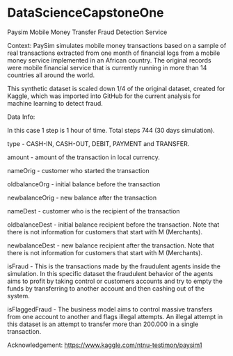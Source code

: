 # DataScienceCapstoneOne
Paysim Mobile Money Transfer Fraud Detection Service

Context:
PaySim simulates mobile money transactions based on a sample of real transactions extracted from one month of financial logs from a mobile money service implemented in an African country. The original records were mobile financial service that is currently running in more than 14 countries all around the world.

This synthetic dataset is scaled down 1/4 of the original dataset, created for Kaggle, which was imported into GitHub for the current analysis for machine learning to detect fraud.

Data Info:

In this case 1 step is 1 hour of time. Total steps 744 (30 days simulation).

type - CASH-IN, CASH-OUT, DEBIT, PAYMENT and TRANSFER.

amount - amount of the transaction in local currency.

nameOrig - customer who started the transaction

oldbalanceOrg - initial balance before the transaction

newbalanceOrig - new balance after the transaction

nameDest - customer who is the recipient of the transaction

oldbalanceDest - initial balance recipient before the transaction. Note that there is not information for customers that start with M (Merchants).

newbalanceDest - new balance recipient after the transaction. Note that there is not information for customers that start with M (Merchants).

isFraud - This is the transactions made by the fraudulent agents inside the simulation. In this specific dataset the fraudulent behavior of the agents aims to profit by taking control or customers accounts and try to empty the funds by transferring to another account and then cashing out of the system.

isFlaggedFraud - The business model aims to control massive transfers from one account to another and flags illegal attempts. An illegal attempt in this dataset is an attempt to transfer more than 200.000 in a single transaction.


Acknowledgement:
https://www.kaggle.com/ntnu-testimon/paysim1
